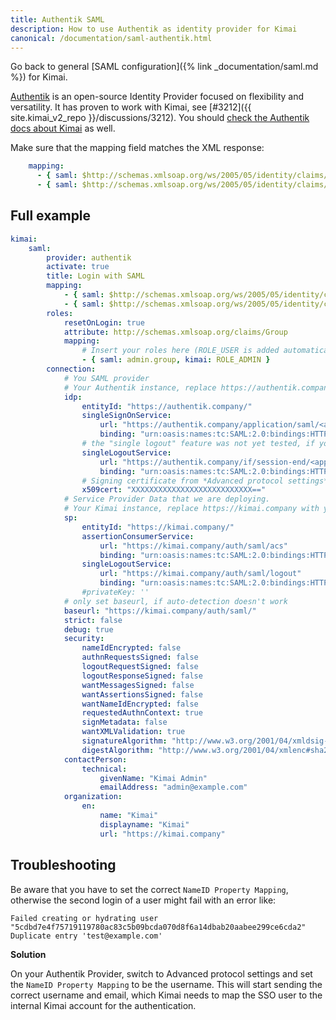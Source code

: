 ```yaml
---
title: Authentik SAML
description: How to use Authentik as identity provider for Kimai
canonical: /documentation/saml-authentik.html
---
```


Go back to general [SAML configuration]({% link _documentation/saml.md %}) for Kimai.

[Authentik](https://goauthentik.io) is an open-source Identity Provider focused on flexibility and versatility.
It has proven to work with Kimai, see [#3212]({{ site.kimai_v2_repo }}/discussions/3212).
You should [check the Authentik docs about Kimai](https://goauthentik.io/integrations/services/kimai/) as well.

Make sure that the mapping field matches the XML response:

```yaml
    mapping:
      - { saml: $http://schemas.xmlsoap.org/ws/2005/05/identity/claims/emailaddress, kimai: email }
      - { saml: $http://schemas.xmlsoap.org/ws/2005/05/identity/claims/name, kimai: alias }
```

## Full example

```yaml
kimai:
    saml:
        provider: authentik
        activate: true
        title: Login with SAML
        mapping:
            - { saml: $http://schemas.xmlsoap.org/ws/2005/05/identity/claims/emailaddress, kimai: email }
            - { saml: $http://schemas.xmlsoap.org/ws/2005/05/identity/claims/name, kimai: alias }
        roles:
            resetOnLogin: true
            attribute: http://schemas.xmlsoap.org/claims/Group
            mapping:
                # Insert your roles here (ROLE_USER is added automatically)
                - { saml: admin.group, kimai: ROLE_ADMIN }
        connection:
            # You SAML provider
            # Your Authentik instance, replace https://authentik.company with your authentik URL
            idp:
                entityId: "https://authentik.company/"
                singleSignOnService:
                    url: "https://authentik.company/application/saml/<application-slug>/sso/binding/redirect/"
                    binding: "urn:oasis:names:tc:SAML:2.0:bindings:HTTP-Redirect"
                # the "single logout" feature was not yet tested, if you want to help, please let me know!
                singleLogoutService:
                    url: "https://authentik.company/if/session-end/<application-slug>/"
                    binding: "urn:oasis:names:tc:SAML:2.0:bindings:HTTP-Redirect"
                # Signing certificate from *Advanced protocol settings*
                x509cert: "XXXXXXXXXXXXXXXXXXXXXXXXXXX=="
            # Service Provider Data that we are deploying.
            # Your Kimai instance, replace https://kimai.company with your Kimai URL
            sp:
                entityId: "https://kimai.company/"
                assertionConsumerService:
                    url: "https://kimai.company/auth/saml/acs"
                    binding: "urn:oasis:names:tc:SAML:2.0:bindings:HTTP-POST"
                singleLogoutService:
                    url: "https://kimai.company/auth/saml/logout"
                    binding: "urn:oasis:names:tc:SAML:2.0:bindings:HTTP-Redirect"
                #privateKey: ''
            # only set baseurl, if auto-detection doesn't work
            baseurl: "https://kimai.company/auth/saml/"
            strict: false
            debug: true
            security:
                nameIdEncrypted: false
                authnRequestsSigned: false
                logoutRequestSigned: false
                logoutResponseSigned: false
                wantMessagesSigned: false
                wantAssertionsSigned: false
                wantNameIdEncrypted: false
                requestedAuthnContext: true
                signMetadata: false
                wantXMLValidation: true
                signatureAlgorithm: "http://www.w3.org/2001/04/xmldsig-more#rsa-sha256"
                digestAlgorithm: "http://www.w3.org/2001/04/xmlenc#sha256"
            contactPerson:
                technical:
                    givenName: "Kimai Admin"
                    emailAddress: "admin@example.com"
            organization:
                en:
                    name: "Kimai"
                    displayname: "Kimai"
                    url: "https://kimai.company"
```

## Troubleshooting

Be aware that you have to set the correct `NameID Property Mapping`, otherwise the second login of a user might fail with an error like:
```
Failed creating or hydrating user "5cdbd7e4f75719119780ac83c5b09bcda070d8f6a14dbab20aabee299ce6cda2"
Duplicate entry 'test@example.com'
```

**Solution**

On your Authentik Provider, switch to Advanced protocol settings and set the `NameID Property Mapping` to be the username. 
This will start sending the correct username and email, which Kimai needs to map the SSO user to the internal Kimai account for the authentication.


